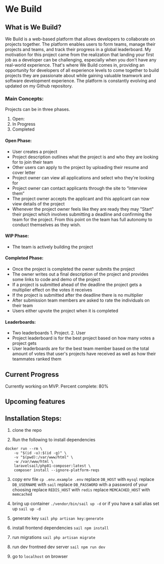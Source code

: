 # We Build

## What is We Build? 
We Build is a web-based platform that allows developers to collaborate on projects together. The platform enables users to form teams, manage their projects and teams, and track their progress in a global leaderboard. My motivation for this project came from the realization that landing your first job as a developer can be challenging, especially when you don't have any real-world experience. That's where We Build comes in, providing an opportunity for developers of all experience levels to come together to build projects they are passionate about while gaining valuable teamwork and software development experience. The platform is constantly evolving and updated on my Github repository.

### Main Concepts: 
Projects can be in three phases. 
1. Open: 
2. In Progress
3. Completed

#### Open Phase: 
- User creates a project
- Project description outlines what the project is and who they are looking for to join their team
- Other users can apply to the project by uploading their resume and cover letter
- Project owner can view all applications and select who they're looking for
- Project owner can contact applicants through the site to “interview them”
- The project owner accepts the applicant and this applicant can now view details of the project
- Whenever the project owner feels like they are ready they may "Start" their project which involves submitting a deadline and confirming the team for the project. From this point on the team has full autonomy to conduct themselves as they wish.

#### WIP Phase: 
- The team is actively building the project

#### Completed Phase:
- Once the project is completed the owner submits the project
- The owner writes out a final description of the project and provides some links to code and demo of the project
- If a project is submitted ahead of the deadline the project gets a multiplier effect on the votes it receives 
- If the project is submitted after the deadline there is no multiplier
- After submission team members are asked to rate the individuals on their team
- Users either upvote the project when it is completed

#### Leaderboards:
- Two leaderboards 1. Project. 2. User
- Project leaderboard is for the best project based on how many votes a project gets
- User leaderboards are for the best team member based on the total amount of votes that user's projects have received as well as how their teammates ranked them

## Current Progress
Currently working on MVP.
Percent complete: 80%

## Upcoming features


## Installation Steps: 
1. clone the repo 

2. Run the following to install dependencies
```
docker run --rm \
    -u "$(id -u):$(id -g)" \
    -v "$(pwd):/var/www/html" \
    -w /var/www/html \
    laravelsail/php81-composer:latest \
    composer install --ignore-platform-reqs
```

3. copy env file
`cp .env.example .env`
replace `DB_HOST` with `mysql`
replace `DB_USERNAME` with `sail`
replace `DB_PASSWORD` with a password of your choosing
replace `REDIS_HOST` with `redis`
replace `MEMCACHED_HOST` with `memcached`

4. bring up container `./vendor/bin/sail up -d` or if you have a sail alias set up `sail up -d`
5. generate key `sail php artisan key:generate`
6. install frontend dependencies `sail npm install`
7. run migrations `sail php artisan migrate`
8. run dev frontned dev server `sail npm run dev`
9. go to `localhost` on browser
